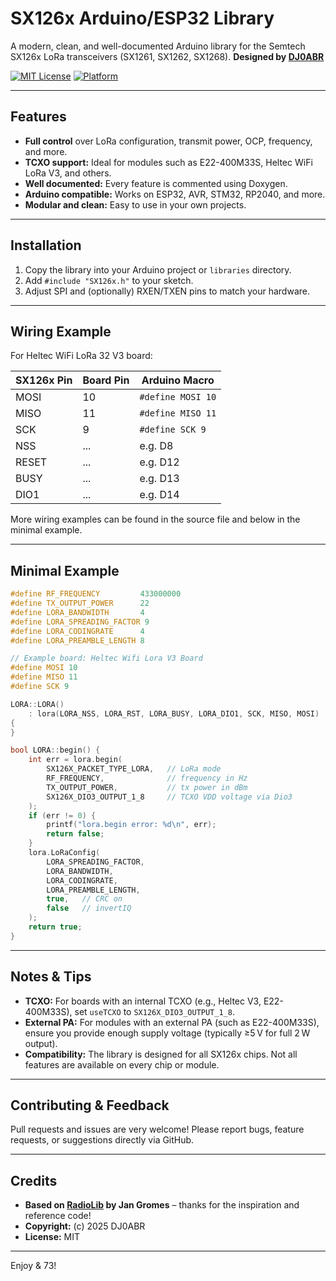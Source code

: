 # SX126x Arduino/ESP32 Library

A modern, clean, and well-documented Arduino library for the Semtech SX126x LoRa transceivers (SX1261, SX1262, SX1268).
**Designed by [DJ0ABR](https://github.com/DJ0ABR)**

[![MIT License](https://img.shields.io/badge/license-MIT-green)](LICENSE)
[![Platform](https://img.shields.io/badge/platform-Arduino-blue)](https://www.arduino.cc/)

---

## Features

- **Full control** over LoRa configuration, transmit power, OCP, frequency, and more.
- **TCXO support:** Ideal for modules such as E22-400M33S, Heltec WiFi LoRa V3, and others.
- **Well documented:** Every feature is commented using Doxygen.
- **Arduino compatible:** Works on ESP32, AVR, STM32, RP2040, and more.
- **Modular and clean:** Easy to use in your own projects.

---

## Installation

1. Copy the library into your Arduino project or `libraries` directory.
2. Add `#include "SX126x.h"` to your sketch.
3. Adjust SPI and (optionally) RXEN/TXEN pins to match your hardware.

---

## Wiring Example

For Heltec WiFi LoRa 32 V3 board:

| SX126x Pin | Board Pin | Arduino Macro         |
|------------|-----------|----------------------|
| MOSI       | 10        | `#define MOSI 10`    |
| MISO       | 11        | `#define MISO 11`    |
| SCK        | 9         | `#define SCK 9`      |
| NSS        | ...       | e.g. D8              |
| RESET      | ...       | e.g. D12             |
| BUSY       | ...       | e.g. D13             |
| DIO1       | ...       | e.g. D14             |

More wiring examples can be found in the source file and below in the minimal example.

---

## Minimal Example

```cpp
#define RF_FREQUENCY         433000000
#define TX_OUTPUT_POWER      22
#define LORA_BANDWIDTH       4
#define LORA_SPREADING_FACTOR 9
#define LORA_CODINGRATE      4
#define LORA_PREAMBLE_LENGTH 8

// Example board: Heltec Wifi Lora V3 Board
#define MOSI 10
#define MISO 11
#define SCK 9

LORA::LORA()
    : lora(LORA_NSS, LORA_RST, LORA_BUSY, LORA_DIO1, SCK, MISO, MOSI)
{
}

bool LORA::begin() {
    int err = lora.begin(
        SX126X_PACKET_TYPE_LORA,   // LoRa mode
        RF_FREQUENCY,              // frequency in Hz
        TX_OUTPUT_POWER,           // tx power in dBm
        SX126X_DIO3_OUTPUT_1_8     // TCXO VDD voltage via Dio3
    );
    if (err != 0) {
        printf("lora.begin error: %d\n", err);
        return false;
    }
    lora.LoRaConfig(
        LORA_SPREADING_FACTOR,
        LORA_BANDWIDTH,
        LORA_CODINGRATE,
        LORA_PREAMBLE_LENGTH,
        true,   // CRC on
        false   // invertIQ
    );
    return true;
}
```

---

## Notes & Tips

- **TCXO:** For boards with an internal TCXO (e.g., Heltec V3, E22-400M33S), set `useTCXO` to `SX126X_DIO3_OUTPUT_1_8`.
- **External PA:** For modules with an external PA (such as E22-400M33S), ensure you provide enough supply voltage (typically ≥5 V for full 2 W output).
- **Compatibility:** The library is designed for all SX126x chips. Not all features are available on every chip or module.

---

## Contributing & Feedback

Pull requests and issues are very welcome!
Please report bugs, feature requests, or suggestions directly via GitHub.

---

## Credits

- **Based on [RadioLib](https://github.com/jgromes/RadioLib) by Jan Gromes** – thanks for the inspiration and reference code!
- **Copyright:** (c) 2025 DJ0ABR  
- **License:** MIT

---

Enjoy & 73!
